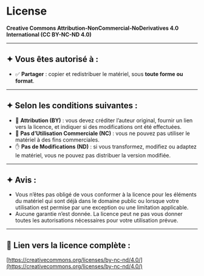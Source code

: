 # License

**Creative Commons Attribution-NonCommercial-NoDerivatives 4.0 International (CC BY-NC-ND 4.0)**

---

## ✦ Vous êtes autorisé à :
- ✅ **Partager** : copier et redistribuer le matériel, sous **toute forme ou format**.

---

## ✦ Selon les conditions suivantes :
- 🔗 **Attribution (BY)** : vous devez créditer l’auteur original, fournir un lien vers la licence, et indiquer si des modifications ont été effectuées.  
- 🚫 **Pas d’Utilisation Commerciale (NC)** : vous ne pouvez pas utiliser le matériel à des fins commerciales.  
- ✋ **Pas de Modifications (ND)** : si vous transformez, modifiez ou adaptez le matériel, vous ne pouvez pas distribuer la version modifiée.  

---

## ✦ Avis :
- Vous n’êtes pas obligé de vous conformer à la licence pour les éléments du matériel qui sont déjà dans le domaine public ou lorsque votre utilisation est permise par une exception ou une limitation applicable.  
- Aucune garantie n’est donnée. La licence peut ne pas vous donner toutes les autorisations nécessaires pour votre utilisation prévue.  

---

## 🔗 Lien vers la licence complète :
[https://creativecommons.org/licenses/by-nc-nd/4.0/](https://creativecommons.org/licenses/by-nc-nd/4.0/)
